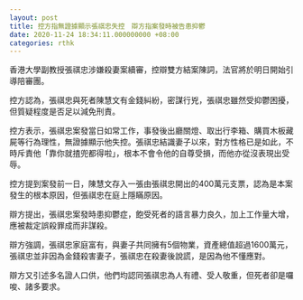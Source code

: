```yaml
---
layout: post
title: 控方指無證據顯示張祺忠失控　辯方指案發時被告患抑鬱
date: 2020-11-24 18:34:11.000000000 +08:00
categories: rthk
---
```


香港大學副教授張祺忠涉嫌殺妻案續審，控辯雙方結案陳詞，法官將於明日開始引導陪審團。

控方認為，張祺忠與死者陳慧文有金錢糾紛，密謀行兇，張祺忠雖然受抑鬱困擾，但質疑程度是否足以減免刑責。

控方表示，張祺忠案發當日如常工作，事發後出廳關燈、取出行李箱、購買木板藏屍等行為理性，無證據顯示他失控。張祺忠結識妻子以來，對方性格已是如此，不時斥責他「靠你就揸兜都得啦」，根本不會令他的自尊受損，而他亦從沒表現出受辱。

控方提到案發前一日，陳慧文存入一張由張祺忠開出的400萬元支票，認為是本案發生的根本原因，但張祺忠在庭上隱瞞原因。

辯方提出，張祺忠案發時患抑鬱症，飽受死者的語言暴力良久，加上工作量大增，應被裁定誤殺罪成而非謀殺。

辯方強調，張祺忠家庭富有，與妻子共同擁有5個物業，資產總值超過1600萬元，張祺忠並非因為金錢殺害妻子，張祺忠在殺妻後說謊，是因為他不懂應對。

辯方又引述多名證人口供，他們均認同張祺忠為人有禮、受人敬重，但死者卻是囉唆、諸多要求。
